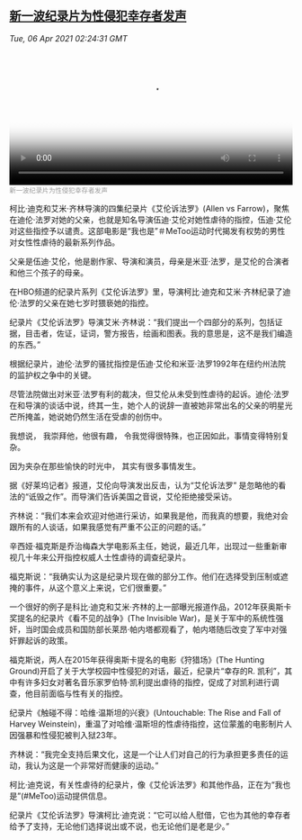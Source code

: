 <!--1617676743000-->
[新一波纪录片为性侵犯幸存者发声](https://www.voachinese.com/a/documentary-allen-v-farrow-sparks-conversation-about-sexual-abuse-in-metoo-era-20210405/5841752.html)
------

<div><i>Tue, 06 Apr 2021 02:24:31 GMT</i></div><video poster="https://images.weserv.nl?url=gdb.voanews.com/7a6150d7-5341-4b96-aa43-712ffb1988c3_tv_r1_s_w900.jpg" src="https://av.voanews.com/Videoroot/Pangeavideo/2021/04/7/7a/7a6150d7-5341-4b96-aa43-712ffb1988c3_240p.mp4" style="width:100%" controls></video><div><small style="color: #999;">新一波纪录片为性侵犯幸存者发声</small></div><p>柯比·迪克和艾米·齐林导演的四集纪录片《艾伦诉法罗》(Allen vs Farrow)，聚焦在迪伦·法罗对她的父亲，也就是知名导演伍迪·艾伦对她性虐待的指控，伍迪·艾伦对这些指控予以谴责。这部电影是“我也是”＃MeToo运动时代揭发有权势的男性对女性性虐待的最新系列作品。</p><p>父亲是伍迪·艾伦，他是剧作家、导演和演员，母亲是米亚·法罗，是艾伦的合演者和他三个孩子的母亲。</p><p>在HBO频道的纪录片系列《艾伦诉法罗》里，导演柯比·迪克和艾米·齐林纪录了迪伦·法罗的父亲在她七岁时猥亵她的指控。</p><p>纪录片《艾伦诉法罗》导演艾米·齐林说：“我们提出一个四部分的系列，包括证据，目击者，佐证，证词，警方报告，绘画和图表。我的意思是，这不是我们编造的东西。”</p><p>根据纪录片，迪伦·法罗的骚扰指控是伍迪·艾伦和米亚·法罗1992年在纽约州法院的监护权之争中的关键。</p><p>尽管法院做出对米亚·法罗有利的裁决，但艾伦从未受到性虐待的起诉。迪伦·法罗在和导演的谈话中说，终其一生，她个人的说辞一直被她非常出名的父亲的明星光芒所掩盖，她说她仍然生活在受虐的创伤中。</p><p>我想说， 我崇拜他，他很有趣， 令我觉得很特殊，也正因如此，事情变得特别复杂。</p><p>因为夹杂在那些愉快的时光中， 其实有很多事情发生。</p><p>据《好莱坞记者》报道，艾伦向导演发出反击，认为“艾伦诉法罗” 是忽略他的看法的“诋毁之作”。而导演们告诉美国之音说，艾伦拒绝接受采访。</p><p>齐林说：“我们本来会欢迎对他进行采访，如果我是他，而我真的想要，我绝对会跟所有的人谈话，如果我感觉有严重不公正的问题的话。”</p><p>辛西娅·福克斯是乔治梅森大学电影系主任，她说，最近几年，出现过一些重新审视几十年来公开指控权威人士性虐待的调查纪录片。</p><p>福克斯说：“我确实认为这是纪录片现在做的部分工作。他们在选择受到压制或遮掩的事件，从这个意义上来说，它们很重要。”</p><p>一个很好的例子是科比·迪克和艾米·齐林的上一部曝光报道作品，2012年获奥斯卡奖提名的纪录片《看不见的战争》(The Invisible War)，是关于军中的系统性强奸，当时国会成员和国防部长莱昂·帕内塔都观看了，帕内塔随后改变了军中对强奸罪起诉的政策。</p><p>福克斯说，两人在2015年获得奥斯卡提名的电影《狩猎场》(The Hunting Ground)开启了关于大学校园中性侵犯的对话，最近，纪录片“幸存的R. 凯利”，其中有许多妇女对著名音乐家罗伯特·凯利提出虐待的指控，促成了对凯利进行调查，他目前面临与性有关的指控。</p><p>纪录片《触碰不得：哈维·温斯坦的兴衰》(Untouchable: The Rise and Fall of Harvey Weinstein)，重温了对哈维·温斯坦的性虐待指控，这位蒙羞的电影制片人因强暴和性侵犯被判入狱23年。</p><p>齐林说：“我完全支持后果文化，这是一个让人们对自己的行为承担更多责任的运动，我认为这是一个非常好而健康的运动。”</p><p>柯比·迪克说，有关性虐待的纪录片，像《艾伦诉法罗》和其他作品，正在为“我也是”(#MeToo)运动提供信息。</p><p>纪录片《艾伦诉法罗》导演柯比·迪克说：“它可以给人慰借，它也为其他的幸存者给予了支持，无论他们选择说出或不说，也无论他们是老是少。”</p>
